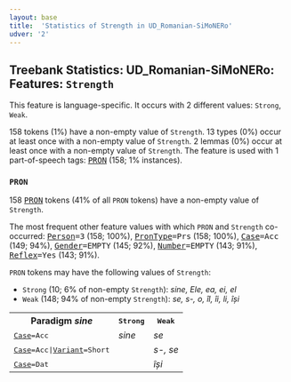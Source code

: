 ```yaml
---
layout: base
title:  'Statistics of Strength in UD_Romanian-SiMoNERo'
udver: '2'
---
```


## Treebank Statistics: UD_Romanian-SiMoNERo: Features: `Strength`

This feature is language-specific.
It occurs with 2 different values: `Strong`, `Weak`.

158 tokens (1%) have a non-empty value of `Strength`.
13 types (0%) occur at least once with a non-empty value of `Strength`.
2 lemmas (0%) occur at least once with a non-empty value of `Strength`.
The feature is used with 1 part-of-speech tags: <tt><a href="ro_simonero-pos-PRON.html">PRON</a></tt> (158; 1% instances).

### `PRON`

158 <tt><a href="ro_simonero-pos-PRON.html">PRON</a></tt> tokens (41% of all `PRON` tokens) have a non-empty value of `Strength`.

The most frequent other feature values with which `PRON` and `Strength` co-occurred: <tt><a href="ro_simonero-feat-Person.html">Person</a></tt><tt>=3</tt> (158; 100%), <tt><a href="ro_simonero-feat-PronType.html">PronType</a></tt><tt>=Prs</tt> (158; 100%), <tt><a href="ro_simonero-feat-Case.html">Case</a></tt><tt>=Acc</tt> (149; 94%), <tt><a href="ro_simonero-feat-Gender.html">Gender</a></tt><tt>=EMPTY</tt> (145; 92%), <tt><a href="ro_simonero-feat-Number.html">Number</a></tt><tt>=EMPTY</tt> (143; 91%), <tt><a href="ro_simonero-feat-Reflex.html">Reflex</a></tt><tt>=Yes</tt> (143; 91%).

`PRON` tokens may have the following values of `Strength`:

* `Strong` (10; 6% of non-empty `Strength`): <em>sine, Ele, ea, ei, el</em>
* `Weak` (148; 94% of non-empty `Strength`): <em>se, s-, o, îl, îi, li, își</em>

<table>
  <tr><th>Paradigm <i>sine</i></th><th><tt>Strong</tt></th><th><tt>Weak</tt></th></tr>
  <tr><td><tt><tt><a href="ro_simonero-feat-Case.html">Case</a></tt><tt>=Acc</tt></tt></td><td><em>sine</em></td><td><em>se</em></td></tr>
  <tr><td><tt><tt><a href="ro_simonero-feat-Case.html">Case</a></tt><tt>=Acc</tt>|<tt><a href="ro_simonero-feat-Variant.html">Variant</a></tt><tt>=Short</tt></tt></td><td></td><td><em>s-, se</em></td></tr>
  <tr><td><tt><tt><a href="ro_simonero-feat-Case.html">Case</a></tt><tt>=Dat</tt></tt></td><td></td><td><em>își</em></td></tr>
</table>

